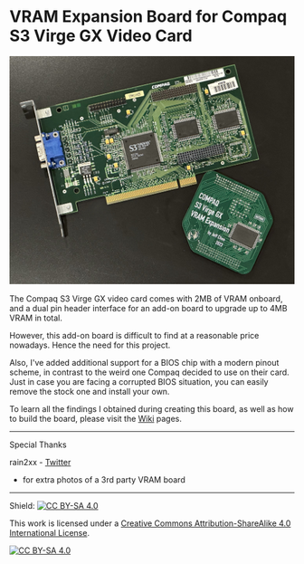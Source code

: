 # VRAM Expansion Board for Compaq S3 Virge GX Video Card

<img src="/Pics/main.jpg" width=600>

The Compaq S3 Virge GX video card comes with 2MB of VRAM onboard, and a dual pin header interface for an add-on board to upgrade up to 4MB VRAM in total.

However, this add-on board is difficult to find at a reasonable price nowadays. Hence the need for this project.

Also, I've added additional support for a BIOS chip with a modern pinout scheme, in contrast to the weird one Compaq decided to use on their card. Just in case you are facing a corrupted BIOS situation, you can easily remove the stock one and install your own.

To learn all the findings I obtained during creating this board, as well as how to build the board, please visit the [Wiki](https://github.com/jeffqchen/CompaqS3VirgeGXVRAM/wiki) pages.

------------
Special Thanks

rain2xx - [Twitter](https://twitter.com/rain2xx)
- for extra photos of a 3rd party VRAM board
------------
Shield: [![CC BY-SA 4.0][cc-by-sa-shield]][cc-by-sa]

This work is licensed under a
[Creative Commons Attribution-ShareAlike 4.0 International License][cc-by-sa].

[![CC BY-SA 4.0][cc-by-sa-image]][cc-by-sa]

[cc-by-sa]: http://creativecommons.org/licenses/by-sa/4.0/
[cc-by-sa-image]: https://licensebuttons.net/l/by-sa/4.0/88x31.png
[cc-by-sa-shield]: https://img.shields.io/badge/License-CC%20BY--SA%204.0-lightgrey.svg
